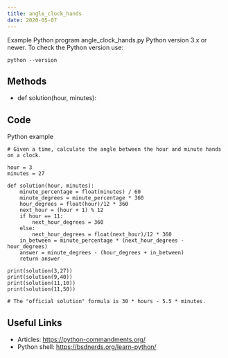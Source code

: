 ```yaml
---
title: angle_clock_hands
date: 2020-05-07
---
```

Example Python program angle_clock_hands.py
Python version 3.x or newer.
To check the Python version use:

    python --version


## Methods

* def solution(hour, minutes):

## Code

Python example

    # Given a time, calculate the angle between the hour and minute hands on a clock.
    
    hour = 3
    minutes = 27
    
    def solution(hour, minutes):
    	minute_percentage = float(minutes) / 60
    	minute_degrees = minute_percentage * 360
    	hour_degrees = float(hour)/12 * 360
    	next_hour = (hour + 1) % 12
    	if hour == 11:
    		next_hour_degrees = 360
    	else:
    		next_hour_degrees = float(next_hour)/12 * 360
    	in_between = minute_percentage * (next_hour_degrees - hour_degrees)
    	answer = minute_degrees - (hour_degrees + in_between)
    	return answer
    
    print(solution(3,27))
    print(solution(9,40))
    print(solution(11,10))
    print(solution(11,50))
    
    # The "official solution" formula is 30 * hours - 5.5 * minutes.

## Useful Links

- Articles: https://python-commandments.org/
- Python shell: https://bsdnerds.org/learn-python/
